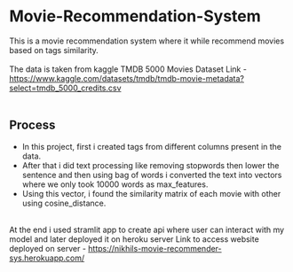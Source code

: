 # Movie-Recommendation-System

This is a movie recommendation system where it while recommend movies based on tags similarity. <br /><br />
The data is taken from kaggle TMDB 5000 Movies Dataset 
Link - https://www.kaggle.com/datasets/tmdb/tmdb-movie-metadata?select=tmdb_5000_credits.csv <br /><br />

## Process 
* In this project, first i created tags from different columns present in the data. 
* After that i did text processing like removing stopwords then lower the sentence and then using bag of words i converted the text into vectors where we only           took 10000 words as max_features. 
* Using this vector, i found the similarity matrix of each movie with other using cosine_distance. <br /><br />
         
At the end i used stramlit app to create api where user can interact with my model and later deployed it on heroku server
Link to access website deployed on server - https://nikhils-movie-recommender-sys.herokuapp.com/
